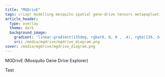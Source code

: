 ```yaml
---
title: "MGDrivE"
tags: crispr modelling mosquito spatial gene-drive tensors metapopluation
article_header:
  type: overlay
  theme: dark
  background_image:
    gradient: 'linear-gradient(135deg, rgba(0, 0, 0 , .4), rgba(139, 34, 139, .4))'
    src: /media/mgdrive/mgdrive_diagram.png
cover: /media/mgdrive/mgdrive_diagram.png
---
```


MGDrivE (Mosquito Gene Drive Explorer)

<!--more-->


Test